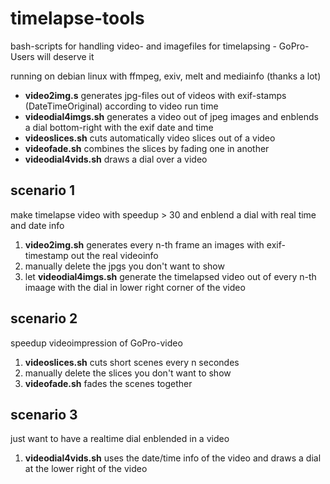 # timelapse-tools
bash-scripts for handling video- and imagefiles for timelapsing - GoPro-Users will deserve it

running on debian linux with ffmpeg, exiv, melt and mediainfo (thanks a lot)  
* **video2img.s** generates jpg-files out of videos with exif-stamps (DateTimeOriginal) according to video run time  
* **videodial4imgs.sh** generates a video out of jpeg images and enblends a dial bottom-right with the exif date and time
* **videoslices.sh** cuts automatically video slices out of a video  
* **videofade.sh** combines the slices by fading one in another  
* **videodial4vids.sh** draws a dial over a video  

## scenario 1
make timelapse video with speedup > 30 and enblend a dial with real time and date info

1. **video2img.sh** generates every n-th frame an images with exif-timestamp out the real videoinfo
2. manually delete the jpgs you don't want to show
3. let **videodial4imgs.sh** generate the timelapsed video out of every n-th imaage with the dial in lower right corner of the video

## scenario 2
speedup videoimpression of GoPro-video

1. **videoslices.sh** cuts short scenes every n secondes
2. manually delete the slices you don't want to show
3. **videofade.sh** fades the scenes together

## scenario 3
just want to have a realtime dial enblended in a video

1. **videodial4vids.sh** uses the date/time info of the video and draws a dial at the lower right of the video

